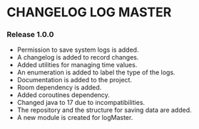 # CHANGELOG LOG MASTER

### Release 1.0.0
- Permission to save system logs is added.
- A changelog is added to record changes.
- Added utilities for managing time values.
- An enumeration is added to label the type of the logs.
- Documentation is added to the project.
- Room dependency is added.
- Added coroutines dependency.
- Changed java to 17 due to incompatibilities.
- The repository and the structure for saving data are added.
- A new module is created for logMaster.